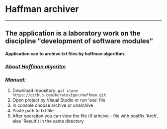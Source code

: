 # Haffman archiver
---
## The application is a laboratory work on the discipline "development of software modules"
#### Application can to archive txt files by haffman algorithm.
### ***[About Haffman algoritm](https://www.programiz.com/dsa/huffman-coding)***
### *Manual:*
  1.  Download repository: `git clone https://github.com/KuratovIgor/Haffman.git`
  2.  Open project by Visual Studio or run 'exe' file
  3.  In console choose archive or unarchive
  4.  Paste path to txt file
  5.  After operation you can view the file (if arhcive - file with postfix 'Arch', else 'Result') in the same directory
